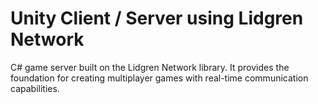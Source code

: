# Unity Client / Server using Lidgren Network

C# game server built on the Lidgren Network library. It provides the foundation for creating multiplayer games with real-time communication capabilities.

